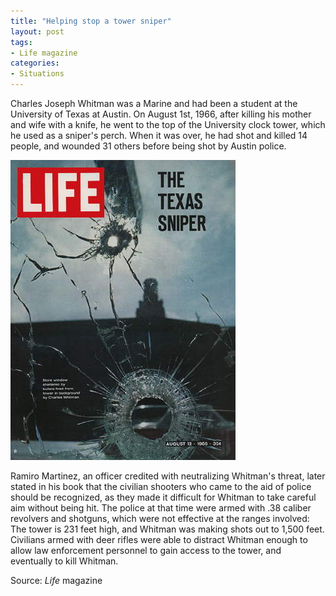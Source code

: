 ```yaml
---
title: "Helping stop a tower sniper"
layout: post
tags:
- Life magazine
categories:
- Situations
---
```


Charles Joseph Whitman was a Marine and had been a student at the University of Texas at Austin. On August 1st, 1966, after killing his mother and wife with a knife, he went to the top of the University clock tower, which he used as a sniper's perch. When it was over, he had shot and killed 14 people, and wounded 31 others before being shot by Austin police.

![Life magazine](/assets/img/19660812-life-magazine.jpg)

Ramiro Martinez, an officer credited with neutralizing Whitman's threat, later stated in his book that the civilian shooters who came to the aid of police should be recognized, as they made it difficult for Whitman to take careful aim without being hit. The police at that time were armed with .38 caliber revolvers and shotguns, which were not effective at the ranges involved: The tower is 231 feet high, and Whitman was making shots out to 1,500 feet. Civilians armed with deer rifles were able to distract Whitman enough to allow law enforcement personnel to gain access to the tower, and eventually to kill Whitman.

Source: *Life* magazine
